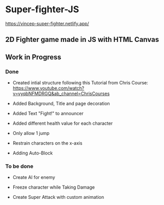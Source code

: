 # Super-fighter-JS

https://vincep-super-fighter.netlify.app/

## 2D Fighter game made in JS with HTML Canvas

## Work in Progress

### Done 

- Created intial structure following this Tutorial from Chris Course:
https://www.youtube.com/watch?v=vyqbNFMDRGQ&ab_channel=ChrisCourses 

- Added Background, Title and page decoration

- Added Text "Fight!" to announcer

- Added different health value for each character

- Only allow 1 jump

- Restrain characters on the x-axis

- Adding Auto-Block

### To be done

- Create AI for enemy

- Freeze character while Taking Damage

- Create Super Attack with custom animation











